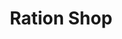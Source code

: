 ---
title: "Ration Shop"
url: /mynagappally/ration-shop-mannoorkaavu-temple-road-2/
shop: convenience
---